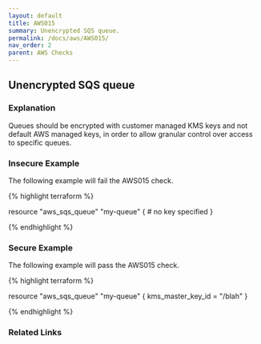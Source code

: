 ```yaml
---
layout: default
title: AWS015
summary: Unencrypted SQS queue.
permalink: /docs/aws/AWS015/
nav_order: 2
parent: AWS Checks
---
```


## Unencrypted SQS queue

### Explanation


Queues should be encrypted with customer managed KMS keys and not default AWS managed keys, in order to allow granular control over access to specific queues.



### Insecure Example

The following example will fail the AWS015 check.

{% highlight terraform %}

resource "aws_sqs_queue" "my-queue" {
	# no key specified
}

{% endhighlight %}



### Secure Example

The following example will pass the AWS015 check.

{% highlight terraform %}

resource "aws_sqs_queue" "my-queue" {
	kms_master_key_id = "/blah"
}

{% endhighlight %}


### Related Links


